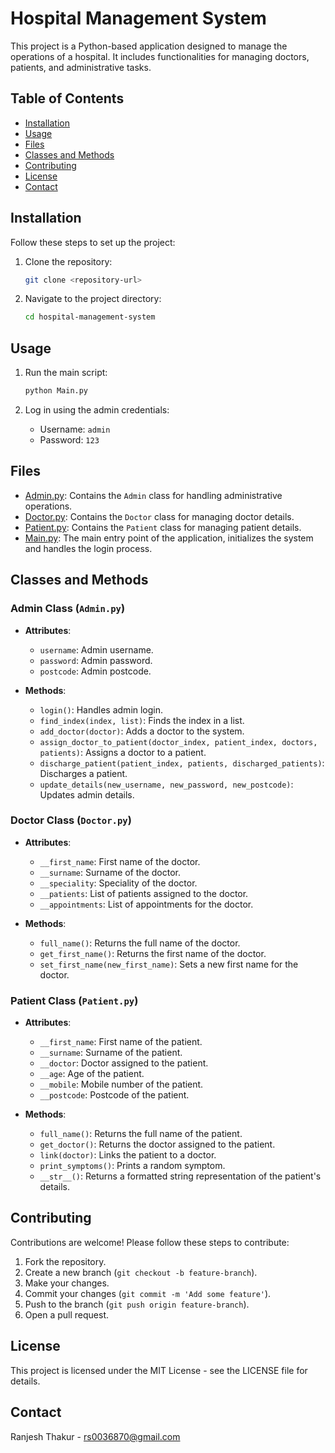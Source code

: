 # Hospital Management System

This project is a Python-based application designed to manage the operations of a hospital. It includes functionalities for managing doctors, patients, and administrative tasks.

## Table of Contents

- [Installation](#installation)
- [Usage](#usage)
- [Files](#files)
- [Classes and Methods](#classes-and-methods)
- [Contributing](#contributing)
- [License](#license)
- [Contact](#contact)

## Installation

Follow these steps to set up the project:

1. Clone the repository:
    ```bash
    git clone <repository-url>
    ```

2. Navigate to the project directory:
    ```bash
    cd hospital-management-system
    ```

## Usage

1. Run the main script:
    ```bash
    python Main.py
    ```

2. Log in using the admin credentials:
    - Username: `admin`
    - Password: `123`

## Files

- [Admin.py](http://_vscodecontentref_/0): Contains the `Admin` class for handling administrative operations.
- [Doctor.py](http://_vscodecontentref_/1): Contains the `Doctor` class for managing doctor details.
- [Patient.py](http://_vscodecontentref_/2): Contains the `Patient` class for managing patient details.
- [Main.py](http://_vscodecontentref_/3): The main entry point of the application, initializes the system and handles the login process.

## Classes and Methods

### Admin Class (`Admin.py`)

- **Attributes**:
  - `username`: Admin username.
  - `password`: Admin password.
  - `postcode`: Admin postcode.

- **Methods**:
  - `login()`: Handles admin login.
  - `find_index(index, list)`: Finds the index in a list.
  - `add_doctor(doctor)`: Adds a doctor to the system.
  - `assign_doctor_to_patient(doctor_index, patient_index, doctors, patients)`: Assigns a doctor to a patient.
  - `discharge_patient(patient_index, patients, discharged_patients)`: Discharges a patient.
  - `update_details(new_username, new_password, new_postcode)`: Updates admin details.

### Doctor Class (`Doctor.py`)

- **Attributes**:
  - `__first_name`: First name of the doctor.
  - `__surname`: Surname of the doctor.
  - `__speciality`: Speciality of the doctor.
  - `__patients`: List of patients assigned to the doctor.
  - `__appointments`: List of appointments for the doctor.

- **Methods**:
  - `full_name()`: Returns the full name of the doctor.
  - `get_first_name()`: Returns the first name of the doctor.
  - `set_first_name(new_first_name)`: Sets a new first name for the doctor.

### Patient Class (`Patient.py`)

- **Attributes**:
  - `__first_name`: First name of the patient.
  - `__surname`: Surname of the patient.
  - `__doctor`: Doctor assigned to the patient.
  - `__age`: Age of the patient.
  - `__mobile`: Mobile number of the patient.
  - `__postcode`: Postcode of the patient.

- **Methods**:
  - `full_name()`: Returns the full name of the patient.
  - `get_doctor()`: Returns the doctor assigned to the patient.
  - `link(doctor)`: Links the patient to a doctor.
  - `print_symptoms()`: Prints a random symptom.
  - `__str__()`: Returns a formatted string representation of the patient's details.

## Contributing

Contributions are welcome! Please follow these steps to contribute:

1. Fork the repository.
2. Create a new branch (`git checkout -b feature-branch`).
3. Make your changes.
4. Commit your changes (`git commit -m 'Add some feature'`).
5. Push to the branch (`git push origin feature-branch`).
6. Open a pull request.

## License

This project is licensed under the MIT License - see the LICENSE file for details.

## Contact

Ranjesh Thakur - [rs0036870@gmail.com](mailto:your-email@example.com)

